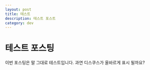 ```yaml
---
layout: post
title: 테스트
description: 테스트 포스트
category: dev
---
```


# 테스트 포스팅

이번 포스팅은 말 그대로 테스트입니다. 과연 디스쿠스가 올바르게 표시 될까요?

